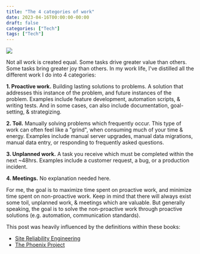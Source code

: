 ```yaml
---
title: "The 4 categories of work"
date: 2023-04-16T00:00:00-00:00
draft: false 
categories: ["Tech"]
tags: ["Tech"]
---
```


![](/images/2023-05-28/dalle.png)

Not all work is created equal.
Some tasks drive greater value than others.
Some tasks bring greater joy than others.
In my work life, I've distilled all the different work I do into 4 categories:

**1. Proactive work.**
Building lasting solutions to problems.
A solution that addresses this instance of the problem, and future instances of the problem.
Examples include feature development, automation scripts, & writing tests.
And in some cases, can also include documentation, goal-setting, & strategizing.

**2. Toil.**
Manually solving problems which frequently occur.
This type of work can often feel like a "grind", when consuming much of your time & energy.
Examples include manual server upgrades, manual data migrations, manual data entry, or responding to frequently asked questions.

**3. Unplanned work.**
A task you receive which must be completed within the next ~48hrs.
Examples include a customer request, a bug, or a production incident.

**4. Meetings.**
No explanation needed here.

For me, the goal is to maximize time spent on proactive work, and minimize time spent on non-proactive work.
Keep in mind that there will always exist some toil, unplanned work, & meetings which are valuable.
But generally speaking, the goal is to solve the non-proactive work through proactive solutions (e.g. automation, communication standards).

This post was heavily influenced by the definitions within these books:

* [Site Reliability Engineering](https://sre.google/sre-book/eliminating-toil/)
* [The Phoenix Project](https://www.goodreads.com/book/show/17255186-the-phoenix-project)
